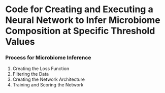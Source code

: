 # Code for Creating and Executing a Neural Network to Infer Microbiome Composition at Specific Threshold Values

### Process for Microbiome Inference
  1. Creating the Loss Function
  2. Filtering the Data
  3. Creating the Network Architecture
  4. Training and Scoring the Network


